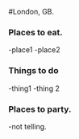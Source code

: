 #London, GB.

### Places to eat.
-place1
-place2
### Things to do
-thing1 
-thing 2

### Places to party.
-not telling.
